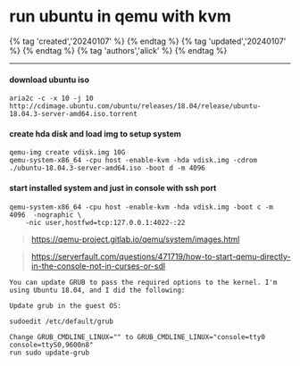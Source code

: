 # run ubuntu in qemu with kvm

{% tag 'created','20240107' %} {% endtag %} {% tag 'updated','20240107' %} {% endtag %} {% tag 'authors','alick' %} {% endtag %}

---

#### download ubuntu iso
```
aria2c -c -x 10 -j 10 http://cdimage.ubuntu.com/ubuntu/releases/18.04/release/ubuntu-18.04.3-server-amd64.iso.torrent
```
#### create hda disk and load img to setup system
```
qemu-img create vdisk.img 10G
qemu-system-x86_64 -cpu host -enable-kvm -hda vdisk.img -cdrom ./ubuntu-18.04.3-server-amd64.iso -boot d -m 4096
```
#### start installed system and just in console with ssh port
```
qemu-system-x86_64 -cpu host -enable-kvm -hda vdisk.img -boot c -m 4096  -nographic \
    -nic user,hostfwd=tcp:127.0.0.1:4022-:22 

```

> https://qemu-project.gitlab.io/qemu/system/images.html

> https://serverfault.com/questions/471719/how-to-start-qemu-directly-in-the-console-not-in-curses-or-sdl

```
You can update GRUB to pass the required options to the kernel. I'm using Ubuntu 18.04, and I did the following:

Update grub in the guest OS:

sudoedit /etc/default/grub

Change GRUB_CMDLINE_LINUX="" to GRUB_CMDLINE_LINUX="console=tty0 console=ttyS0,9600n8"
run sudo update-grub
```
